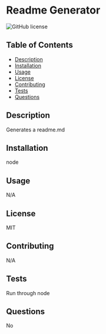 # Readme Generator
  ![GitHub license](https://img.shields.io/badge/license-MIT-green.svg)

## Table of Contents
* [Description](#description)
* [Installation](#installation)
* [Usage](#usage)
* [License](#license)
* [Contributing](#contributing)
* [Tests](#tests)
* [Questions](#questions)

## Description 

Generates a readme.md

## Installation

node

## Usage

N/A

## License

MIT

## Contributing

N/A

## Tests

Run through node

## Questions

No
